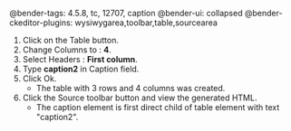 @bender-tags: 4.5.8, tc, 12707, caption
@bender-ui: collapsed
@bender-ckeditor-plugins: wysiwygarea,toolbar,table,sourcearea

1. Click on the Table button.
1. Change Columns to : **4**.
1. Select Headers : **First column**.
1. Type **caption2** in Caption field.
1. Click Ok.
	* The table with 3 rows and 4 columns was created.
1. Click the Source toolbar button and view the generated HTML.
	* The caption element is first direct child of table element with text "caption2".
